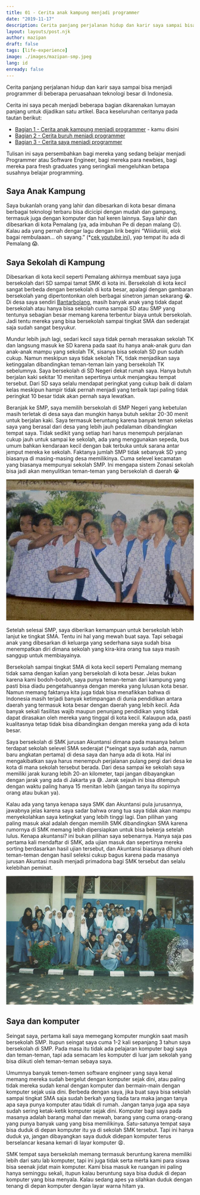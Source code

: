 ```yaml
---
title: 01 - Cerita anak kampung menjadi programmer
date: "2019-11-17"
description: Cerita panjang perjalanan hidup dan karir saya sampai bisa menjadi programmer di beberapa peruasahaan teknologi besar di Indonesia
layout: layouts/post.njk
author: mazipan
draft: false
tags: [life-experience]
image: ./images/mazipan-smp.jpeg
lang: id
enready: false
---
```


Cerita panjang perjalanan hidup dan karir saya sampai bisa menjadi programmer di beberapa peruasahaan teknologi besar di Indonesia.

Cerita ini saya pecah menjadi beberapa bagian dikarenakan lumayan panjang untuk dijadikan satu artikel. Baca keseluruhan ceritanya pada tautan berikut:

- [Bagian 1 - Cerita anak kampung menjadi programmer](/cerita-anak-kampung-menjadi-programmer) - kamu disini
- [Bagian 2 - Cerita buruh menjadi programmer](/cerita-buruh-menjadi-programmer)
- [Bagian 3 - Cerita saya menjadi programmer](/cerita-saya-menjadi-programmer)

Tulisan ini saya persembahkan bagi mereka yang sedang belajar menjadi Programmer atau Software Engineer, bagi mereka para newbies, bagi mereka para fresh graduates yang seringkali mengeluhkan betapa susahnya belajar programming.

## Saya Anak Kampung

Saya bukanlah orang yang lahir dan dibesarkan di kota besar dimana berbagai teknologi terbaru bisa dicicipi dengan mudah dan gampang, termasuk juga dengan komputer dan hal keren lainnya. Saya lahir dan dibesarkan di kota Pemalang (ya, ada imbuhan Pe di depan malang 😉). Kalau ada yang pernah dengar lagu dengan lirik begini “Wiiiduriiiii, elok bagai rembulaaan… oh sayang.” (*[cek youtube ini](https://www.youtube.com/watch?v=GoTha5N0iOk)), yap tempat itu ada di Pemalang 😱.

## Saya Sekolah di Kampung

Dibesarkan di kota kecil seperti Pemalang akhirnya membuat saya juga bersekolah dari SD sampai tamat SMK di kota ini. Bersekolah di kota kecil sangat berbeda dengan bersekolah di kota besar, apalagi dengan gambaran bersekolah yang dipertontonkan oleh berbagai sinetron jaman sekarang 😭. Di desa saya sendiri [Bantarbolang](https://www.google.co.id/maps/place/Bantarbolang,+Pemalang+Regency,+Central+Java/@-7.0474348,109.3218544,12z/data=!3m1!4b1!4m5!3m4!1s0x2e6fe7c4eb6f3603:0x4027a76e352f780!8m2!3d-7.0405124!4d109.4021154), masih banyak anak yang tidak dapat bersekolah atau hanya bisa sekolah cuma sampai SD atau SMP yang tentunya sebagian besar memang karena terbentur biaya untuk bersekolah. Jadi tentu mereka yang bisa bersekolah sampai tingkat SMA dan sederajat saja sudah sangat besyukur.

Mundur lebih jauh lagi, sedari kecil saya tidak pernah merasakan sekolah TK dan langsung masuk ke SD karena pada saat itu hanya anak-anak guru dan anak-anak mampu yang sekolah TK, sisanya bisa sekolah SD pun sudah cukup. Namun meskipun saya tidak sekolah TK, tidak menjadikan saya ketinggalan dibandingkan teman-teman lain yang bersekolah TK sebelumnya. Saya bersekolah di SD Negeri dekat rumah saya. Hanya butuh berjalan kaki sekitar 10 menitan sepertinya untuk menjangkau tempat tersebut.
Dari SD saya selalu mendapat peringkat yang cukup baik di dalam kelas meskipun hampir tidak pernah menjadi yang terbaik tapi paling tidak peringkat 10 besar tidak akan pernah saya lewatkan.

Beranjak ke SMP, saya memilih bersekolah di SMP Negeri yang kebetulan masih terletak di desa saya dan mungkin hanya butuh sekitar 20-30 menit untuk berjalan kaki. Saya termasuk beruntung karena banyak teman sekelas saya yang berasal dari desa yang lebih jauh pedalaman dibandingkan tempat saya. Tidak sedikit yang setiap hari harus menempuh perjalanan cukup jauh untuk sampai ke sekolah, ada yang menggunakan sepeda, bus umum bahkan kendaraan kecil dengan bak terbuka untuk sarana antar jemput mereka ke sekolah. Faktanya jumlah SMP tidak sebanyak SD yang biasanya di masing-masing desa memilikinya. Cuma selevel kecamatan yang biasanya mempunyai sekolah SMP. Ini mengapa sistem Zonasi sekolah bisa jadi akan menyulitkan teman-teman yang bersekolah di daerah 😭

![Saya dan beberapa teman kelas di SMP](images/mazipan-smp.jpeg)

Setelah selesai SMP, saya diberikan kemampuan untuk bersekolah lebih lanjut ke tingkat SMA. Tentu ini hal yang mewah buat saya. Tapi sebagai anak yang dibesarkan di keluarga yang sederhana saya sudah bisa menempatkan diri dimana sekolah yang kira-kira orang tua saya masih sanggup untuk membiayainya.

Bersekolah sampai tingkat SMA di kota kecil seperti Pemalang memang tidak sama dengan kalian yang bersekolah di kota besar. Jelas bukan karena kami bodoh-bodoh, saya punya teman-teman dari kampung yang pasti bisa diadu pengetahuannya dengan mereka yang lulusan kota besar. Namun memang faktanya kita juga tidak bisa menafikkan bahwa di Indonesia masih terjadi banyak ketimpangan di dunia pendidikan antara daerah yang termasuk kota besar dengan daerah yang lebih kecil. Ada banyak sekali fasilitas wajib maupun penunjang pendidikan yang tidak dapat dirasakan oleh mereka yang tinggal di kota kecil. Kalaupun ada, pasti kualitasnya tetap tidak bisa dibandingkan dengan mereka yang ada di kota besar.

Saya bersekolah di SMK jurusan Akuntansi dimana pada masanya belum terdapat sekolah selevel SMA sederajat (*seingat saya sudah ada, namun baru angkatan pertama) di desa saya dan hanya ada di kota.
Hal ini mengakibatkan saya harus menempuh perjalanan pulang pergi dari desa ke kota di mana sekolah tersebut berada. Dari desa sampai ke sekolah saya memiliki jarak kurang lebih 20-an kilometer, tapi jangan dibayangkan dengan jarak yang ada di Jakarta ya 😅. Jarak sejauh ini bisa ditempuh dengan waktu paling hanya 15 menitan lebih (jangan tanya itu sopirnya orang atau bukan ya).

Kalau ada yang tanya kenapa saya SMK dan Akuntansi pula jurusannya, jawabnya jelas karena saya sadar bahwa orang tua saya tidak akan mampu menyekolahkan saya ketingkat yang lebih tinggi lagi. Dan pilihan yang paling masuk akal adalah dengan memilih SMK dibandingkan SMA karena rumornya di SMK memang lebih dipersiapkan untuk bisa bekerja setelah lulus. Kenapa akuntansi? ini bukan pilihan saya sebenarnya. Hanya saja pas pertama kali mendaftar di SMK, ada ujian masuk dan sepertinya mereka sorting berdasarkan hasil ujian tersebut, dan Akuntansi biasanya dihuni oleh teman-teman dengan hasil seleksi cukup bagus karena pada masanya jurusan Akuntasi masih menjadi primadona bagi SMK tersebut dan selalu kelebihan peminat.

![Saya dan teman-teman sekelas di SMK](images/mazipan-smk.jpeg)

## Saya dan komputer

Seingat saya, pertama kali saya memegang komputer mungkin saat masih bersekolah SMP. Itupun seingat saya cuma 1-2 kali sepanjang 3 tahun saya bersekolah di SMP. Pada masa itu tidak ada pelajaran komputer bagi saya dan teman-teman, tapi ada semacam les komputer di luar jam sekolah yang bisa diikuti oleh teman-teman sebaya saya.

Umumnya banyak temen-temen software engineer yang saya kenal memang mereka sudah bergelut dengan komputer sejak dini, atau paling tidak mereka sudah kenal dengan komputer dan bermain-main dengan komputer sejak usia dini. Berbeda dengan saya, jika buat saya bisa sekolah sampai tingkat SMA saja sudah berkah yang tiada tara maka jangan tanya apa saya punya komputer atau tidak di rumah. Jangan tanya juga apa saya sudah sering ketak-ketik komputer sejak dini. Komputer bagi saya pada masanya adalah barang mahal dan mewah, barang yang cuma orang-orang yang punya banyak uang yang bisa memilikinya. Satu-satunya tempat saya bisa duduk di depan komputer itu ya di sekolah SMK tersebut. Tapi ini hanya duduk ya, jangan dibayangkan saya duduk didepan komputer terus berselancar kesana kemari di layar komputer 😩.

SMK tempat saya bersekolah memang termasuk beruntung karena memiliki lebih dari satu lab komputer, tapi ini juga tidak serta merta kami para siswa bisa seenak jidat main komputer. Kami bisa masuk ke ruangan ini paling hanya seminggu sekali, itupun kalau beruntung saya bisa duduk di depan komputer yang bisa menyala. Kalau sedang apes ya silahkan duduk dengan tenang di depan komputer dengan layar warna hitam ya.
